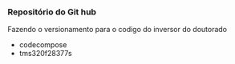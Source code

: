 ### Repositório do Git hub
 Fazendo o versionamento para o codigo do inversor do doutorado
- codecompose
- tms320f28377s
